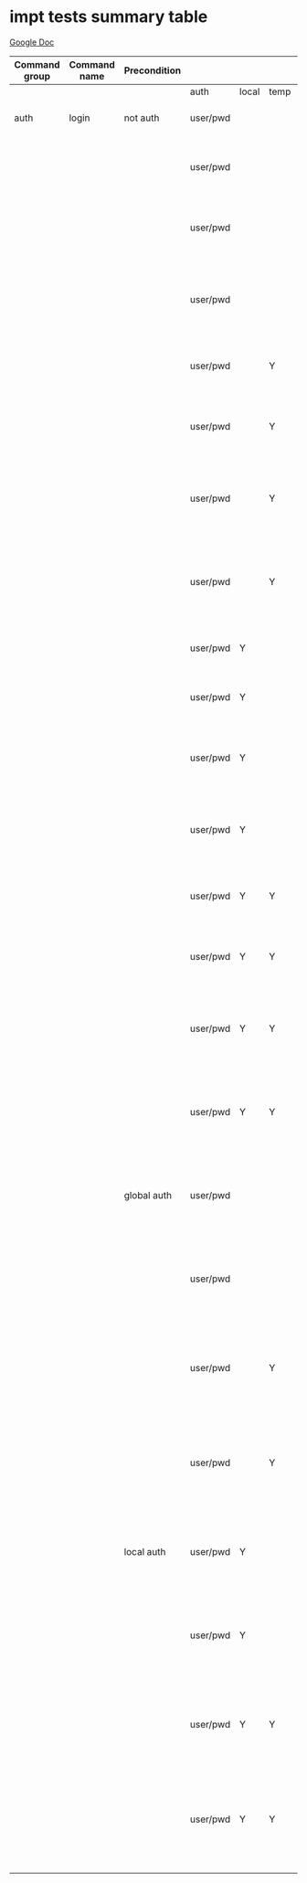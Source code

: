 # impt tests summary table  

[Google Doc](https://docs.google.com/spreadsheets/d/1sAOkKtzRiPov6Yq6fYbqpluihLuWpczDOkmuQCYFb9c/edit?usp=sharing)


|Command group|Command name|Precondition||||||||||
|----|-----|----|-----|----|-----|----|-----|----|-----|----|-----|
||||auth|local|temp|endpoint|confirmed|output||||
|auth|login|not auth|user/pwd|||||default|[_auth_user_pwd.spec.js](/auth/_auth_user_pwd.spec.js) |global auth login|
||||user/pwd||||Y|default|[_auth_user_pwd.spec.js](/auth/_auth_user_pwd.spec.js) |global auth login with confirm|
||||user/pwd|||Y||default|[_auth_user_pwd.spec.js](/auth/_auth_user_pwd.spec.js) |global auth login with endpoint|
||||user/pwd|||Y|Y|default|[_auth_user_pwd.spec.js](/auth/_auth_user_pwd.spec.js) |global auth login with endpoint and confirm|
||||user/pwd||Y|||default|[_auth_user_pwd.spec.js](/auth/_auth_user_pwd.spec.js) |global temp auth login|
||||user/pwd||Y||Y|default|[_auth_user_pwd.spec.js](/auth/_auth_user_pwd.spec.js) |global temp auth login with confirm|
||||user/pwd||Y|Y||default|[_auth_user_pwd.spec.js](/auth/_auth_user_pwd.spec.js) |global temp auth login with endpoint|
||||user/pwd||Y|Y|Y|default|[_auth_user_pwd.spec.js](/auth/_auth_user_pwd.spec.js) |global temp auth login with endpoint and confirm|
||||user/pwd|Y||||default|[_auth_user_pwd.spec.js](/auth/_auth_user_pwd.spec.js) |local auth login|
||||user/pwd|Y|||Y|default|[_auth_user_pwd.spec.js](/auth/_auth_user_pwd.spec.js) |local auth login with confirm|
||||user/pwd|Y||Y||default|[_auth_user_pwd.spec.js](/auth/_auth_user_pwd.spec.js) |local auth login with endpoint|
||||user/pwd|Y||Y|Y|default|[_auth_user_pwd.spec.js](/auth/_auth_user_pwd.spec.js) |local auth login with endpoint and confirm|
||||user/pwd|Y|Y|||default|[_auth_user_pwd.spec.js](/auth/_auth_user_pwd.spec.js) |local temp auth login|
||||user/pwd|Y|Y||Y|default|[_auth_user_pwd.spec.js](/auth/_auth_user_pwd.spec.js) |local temp auth login with confirm|
||||user/pwd|Y|Y|Y||default|[_auth_user_pwd.spec.js](/auth/_auth_user_pwd.spec.js) |local temp auth login with endpoint|
||||user/pwd|Y|Y|Y|Y|default|[_auth_user_pwd.spec.js](/auth/_auth_user_pwd.spec.js) |local temp auth login with endpoint and confirm|
|||global auth|user/pwd||||Y|default|[_auth_user_pwd.spec.js](/auth/_auth_user_pwd.spec.js) |repeated global auth login with confirm|
||||user/pwd|||Y|Y|default|[_auth_user_pwd.spec.js](/auth/_auth_user_pwd.spec.js) |repeated global auth login with endpoint and confirm|
||||user/pwd||Y||Y|default|[_auth_user_pwd.spec.js](/auth/_auth_user_pwd.spec.js) |repeated global temp auth login with confirm|
||||user/pwd||Y|Y|Y|default|[_auth_user_pwd.spec.js](/auth/_auth_user_pwd.spec.js) |repeated global temp auth login with endpoint and confirm|
|||local auth|user/pwd|Y|||Y|default|[_auth_user_pwd.spec.js](/auth/_auth_user_pwd.spec.js) |repeated local auth login with confirm|
||||user/pwd|Y||Y|Y|default|[_auth_user_pwd.spec.js](/auth/_auth_user_pwd.spec.js) |repeated local auth login with endpoint and confirm|
||||user/pwd|Y|Y||Y|default|[_auth_user_pwd.spec.js](/auth/_auth_user_pwd.spec.js) |repeated local temp auth login with confirm|
||||user/pwd|Y|Y|Y|Y|default|[_auth_user_pwd.spec.js](/auth/_auth_user_pwd.spec.js) |repeated local temp auth login with endpoint and confirm|